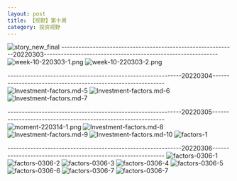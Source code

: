 ```yaml
---
layout: post
title: 【视野】第十周
category: 投资视野
---
```

![story_new_final](http://rjbwi03xh.hd-bkt.clouddn.com/img/story_new_final_0322.png)
-------------------------------------------------------------20220303-------------------------------------------------------------
![week-10-220303-1.png](http://rjbwi03xh.hd-bkt.clouddn.com/img/week-10-220303-1.png)
![week-10-220303-2.png](http://rjbwi03xh.hd-bkt.clouddn.com/img/week-10-220303-2.png)

-------------------------------------------------------------20220304-------------------------------------------------------------
![Investment-factors.md-5](http://rjbwi03xh.hd-bkt.clouddn.com/img/IMG_8006.PNG)
![Investment-factors.md-6](http://rjbwi03xh.hd-bkt.clouddn.com/img/IMG_8007.PNG)
![Investment-factors.md-7](http://rjbwi03xh.hd-bkt.clouddn.com/img/IMG_8008.PNG)

-------------------------------------------------------------20220305-------------------------------------------------------------
![moment-220314-1.png](http://rjbwi03xh.hd-bkt.clouddn.com/img/moment-220314-1.png)
![Investment-factors.md-8](http://rjbwi03xh.hd-bkt.clouddn.com/img/IMG_0471.PNG)
![Investment-factors.md-9](http://rjbwi03xh.hd-bkt.clouddn.com/img/IMG_0472.PNG)
![Investment-factors.md-10](http://rjbwi03xh.hd-bkt.clouddn.com/img/IMG_0473.PNG)
![factors-1](http://rjbwi03xh.hd-bkt.clouddn.com/img/factors-1.png)

-------------------------------------------------------------20220306-------------------------------------------------------------
![factors-0306-1](http://rjbwi03xh.hd-bkt.clouddn.com/img/factors-0306-1.png)
![factors-0306-2](http://rjbwi03xh.hd-bkt.clouddn.com/img/factors-0306-2.png)
![factors-0306-3](http://rjbwi03xh.hd-bkt.clouddn.com/img/factors-0306-3.png)
![factors-0306-4](http://rjbwi03xh.hd-bkt.clouddn.com/img/factors-0306-4.png)
![factors-0306-5](http://rjbwi03xh.hd-bkt.clouddn.com/img/factors-0306-5.png)
![factors-0306-6](http://rjbwi03xh.hd-bkt.clouddn.com/img/factors-0306-6.png)
![factors-0306-7](http://rjbwi03xh.hd-bkt.clouddn.com/img/factors-0306-7.png)
![factors-0306-7](http://rjbwi03xh.hd-bkt.clouddn.com/img/factors-0306-7.png)



  




